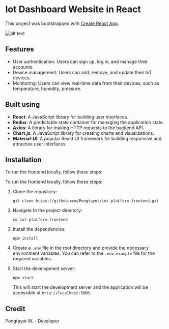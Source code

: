 
# Iot Dashboard Website in React

This project was bootstrapped with [Create React App](https://github.com/facebook/create-react-app).

![alt text](https://i.ibb.co/crB4PNv/image.png)

## Features

-   User authentication: Users can sign up, log in, and manage their accounts.
-   Device management: Users can add, remove, and update their IoT devices.
-   Monitoring: Users can view real-time data from their devices, such as temperature, humidity, pressure.

## Built using
-   **React**: A JavaScript library for building user interfaces.
-   **Redux**: A predictable state container for managing the application state.
-   **Axios**: A library for making HTTP requests to the backend API.
-   **Chart.js**: A JavaScript library for creating charts and visualizations.
- **Material-UI**: A popular React UI framework for building responsive and attractive user interfaces.

## Installation

To run the frontend locally, follow these steps:

To run the frontend locally, follow these steps:

1.  Clone the repository:
    
    `git clone https://github.com/Pongtayot/iot-platform-frontend.git` 
    
2.  Navigate to the project directory:
    
    `cd iot-platform-frontend` 
    
3.  Install the dependencies:

    `npm install` 
    
4.  Create a `.env` file in the root directory and provide the necessary environment variables. You can refer to the `.env.example` file for the required variables.
    
5.  Start the development server:

    `npm start` 
    
    This will start the development server and the application will be accessible at `http://localhost:3000`.

## Credit
Pongtayot W. - Developer
